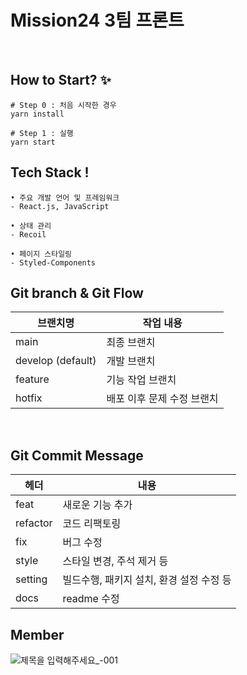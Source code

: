 # Mission24 3팀 프론트

<br/>

## How to Start? ✨

```
# Step 0 : 처음 시작한 경우
yarn install

# Step 1 : 실행
yarn start
```

## Tech Stack !

```
• 주요 개발 언어 및 프레임워크
- React.js, JavaScript

• 상태 관리
- Recoil

• 페이지 스타일링
- Styled-Components

```

## Git branch & Git Flow

| 브랜치명          | 작업 내용                  |
| ----------------- | -------------------------- |
| main              | 최종 브랜치                |
| develop (default) | 개발 브랜치                |
| feature           | 기능 작업 브랜치           |
| hotfix            | 배포 이후 문제 수정 브랜치 |

<br/>

## Git Commit Message

| 헤더     | 내용                                     |
| -------- | ---------------------------------------- |
| feat     | 새로운 기능 추가                         |
| refactor | 코드 리팩토링                            |
| fix      | 버그 수정                                |
| style    | 스타일 변경, 주석 제거 등                |
| setting  | 빌드수행, 패키지 설치, 환경 설정 수정 등 |
| docs     | readme 수정                              |

## Member
![제목을 입력해주세요_-001](https://user-images.githubusercontent.com/81766889/187050587-d1ac0588-e7d6-43b7-a65c-287641b53f35.png)

